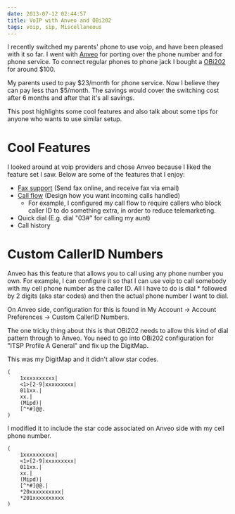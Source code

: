 ```yaml
---
date: 2013-07-12 02:44:57
title: VoIP with Anveo and OBi202
tags: voip, sip, Miscellaneous
---
```

I recently switched my parents' phone to use voip, and have been pleased with it
so far. I went with [Anveo][1] for porting over the phone number and for phone
service. To connect regular phones to phone jack I bought a [OBi202][2] for
around $100.

My parents used to pay $23/month for phone service. Now I believe they can pay
less than $5/month. The savings would cover the switching cost after 6 months
and after that it's all savings.

This post highlights some cool features and also talk about some tips for anyone
who wants to use similar setup.


# Cool Features

I looked around at voip providers and chose Anveo because I liked the feature
set I saw. Below are some of the features that I enjoy:

- [Fax support][3] (Send fax online, and receive fax via email)
- [Call flow][4] (Design how you want incoming calls handled)
    - For example, I configured my call flow to require callers who block caller
      ID to do something extra, in order to reduce telemarketing.
- Quick dial (E.g. dial "03#" for calling my aunt)
- Call history


# Custom CallerID Numbers

Anveo has this feature that allows you to call using any phone number you own.
For example, I can configure it so that I can use voip to call somebody with my
cell phone number as the caller ID. All I have to do is dial * followed by 2
digits (aka star codes) and then the actual phone number I want to dial.

On Anveo side, configuration for this is found in My Account -> Account
Preferences -> Custom CallerID Numbers.

The one tricky thing about this is that OBi202 needs to allow this kind of dial
pattern through to Anveo. You need to go into OBi202 configuration for "ITSP
Profile A General" and fix up the DigitMap.

This was my DigitMap and it didn't allow star codes.

```
(
    1xxxxxxxxxx|
    <1>[2-9]xxxxxxxxx|
    011xx.|
    xx.|
    (Mipd)|
    [^*#]@@.
)
```

I modified it to include the star code associated on Anveo side with my cell
phone number.

```
(
    1xxxxxxxxxx|
    <1>[2-9]xxxxxxxxx|
    011xx.|
    xx.|
    (Mipd)|
    [^*#]@@.|
    *20xxxxxxxxxx|
    *201xxxxxxxxxx
)
```

  [1]: http://anveo.com/
  [2]: http://www.obihai.com/obi202pr.html
  [3]: http://anveo.com/consumer/features.asp?code=faxinout
  [4]: http://anveo.com/consumer/features.asp?code=ivrcallflow
